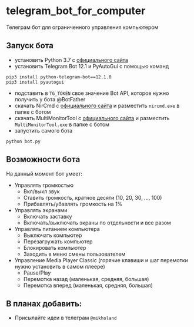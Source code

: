 # telegram_bot_for_computer
Телеграм бот для ограниченного управления компьютером

## Запуск бота
- установить Python 3.7 с [официального сайта](https://www.python.org/)
- установить Telegram Bot 12.1 и PyAutoGui с помощью команд
```
pip3 install python-telegram-bot==12.1.0
pip3 install pyautogui 
```
- подставить в `TG_TOKEN` свое значение Bot API, которое нужно получить у бота @BotFather
- скачать NirCmd с [официального сайта](http://www.nirsoft.net/utils/nircmd.html) и разместить `nircmd.exe` в папке с ботом
- скачать MultiMonitorTool с [официального сайта](https://www.nirsoft.net/utils/multi_monitor_tool.html) и разместить `MultiMonitorTool.exe` в папке с ботом
- запустить самого бота 
```
python bot.py
```

## Возможности бота
На данный момент бот умеет:
- Управлять громкостью
  - Вкл/выкл звук
  - Ставить громкость, кратное десяти (10, 20, 30, ..., 100)
  - Прибавлять/убавлять громкость на 1%
- Управлять экранами
  - Включать заставку
  - Включать/выключать экраны по отдельности и все разом
- Управлять питанием компьютера
  - Выключать компьютер
  - Перезагружать компьютер
  - Блокировать компьютер
  - Заходить в меню смены пользователем
- Управление Media Player Classic (горячие клавиши и шаг перемотки нужно установить в самом плеере)
  - Pause/Play
  - Перемотка назад (маленькая, средняя, большая)
  - Перемотка вперед (маленькая, средняя, большая)

## В планах добавить:
- Присылайте идеи в телеграм `@mikholand`
